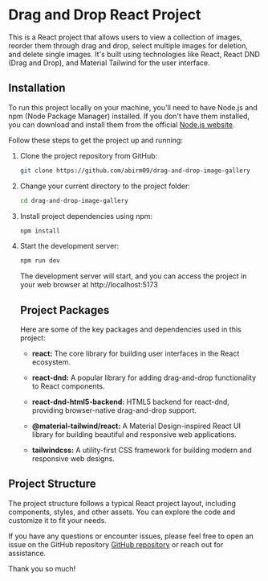 # Drag and Drop React Project

This is a React project that allows users to view a collection of images, reorder them through drag and drop, select multiple images for deletion, and delete single images. It's built using technologies like React, React DND (Drag and Drop), and Material Tailwind for the user interface.

## Installation

To run this project locally on your machine, you'll need to have Node.js and npm (Node Package Manager) installed. If you don't have them installed, you can download and install them from the official [Node.js website](https://nodejs.org/).

Follow these steps to get the project up and running:

1. Clone the project repository from GitHub:

   ```bash
   git clone https://github.com/abirm09/drag-and-drop-image-gallery
   ```

2. Change your current directory to the project folder:

   ```bash
   cd drag-and-drop-image-gallery
   ```

3. Install project dependencies using npm:
   ```bash
   npm install
   ```
4. Start the development server:

   ```bash
   npm run dev
   ```

   The development server will start, and you can access the project in your web browser at http://localhost:5173

   ## Project Packages

   Here are some of the key packages and dependencies used in this project:

   - **react:** The core library for building user interfaces in the React ecosystem.

   - **react-dnd:** A popular library for adding drag-and-drop functionality to React components.

   - **react-dnd-html5-backend:** HTML5 backend for react-dnd, providing browser-native drag-and-drop support.
   - **@material-tailwind/react:** A Material Design-inspired React UI library for building beautiful and responsive web applications.
   - **tailwindcss:** A utility-first CSS framework for building modern and responsive web designs.

## Project Structure

The project structure follows a typical React project layout, including components, styles, and other assets. You can explore the code and customize it to fit your needs.

If you have any questions or encounter issues, please feel free to open an issue on the GitHub repository [GitHub repository](https://github.com/abirm09/drag-and-drop-image-gallery) or reach out for assistance.

Thank you so much!
